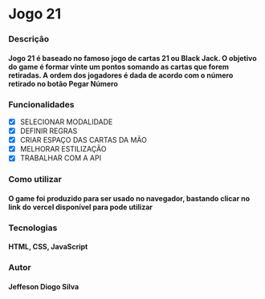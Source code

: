 # <h1>Jogo 21</h1>


### Descrição
#### Jogo 21 é baseado no famoso jogo de cartas 21 ou Black Jack. O objetivo do game é formar vinte um pontos somando as cartas que forem retiradas. A ordem dos jogadores é dada de acordo com o número retirado no botão Pegar Número

### Funcionalidades

- [X] SELECIONAR MODALIDADE <br>
- [X] DEFINIR REGRAS <br>
- [X] CRIAR ESPAÇO DAS CARTAS DA MÃO <br> 
- [X] MELHORAR ESTILIZAÇÃO <br>
- [X] TRABALHAR COM A API <br>

### Como utilizar
#### O game foi produzido para ser usado no navegador, bastando clicar no link do vercel disponível para pode utilizar

### Tecnologias
#### HTML, CSS, JavaScript

### Autor 
#### Jeffeson Diogo Silva


